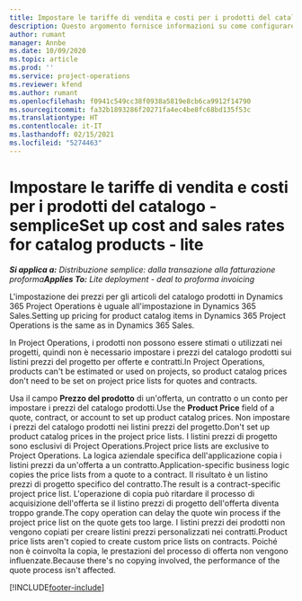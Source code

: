 ```yaml
---
title: Impostare le tariffe di vendita e costi per i prodotti del catalogo - semplice
description: Questo argomento fornisce informazioni su come configurare le tariffe di costo e vendita per le voci di un catalogo prodotti.
author: rumant
manager: Annbe
ms.date: 10/09/2020
ms.topic: article
ms.prod: ''
ms.service: project-operations
ms.reviewer: kfend
ms.author: rumant
ms.openlocfilehash: f0941c549cc38f0938a5819e8cb6ca9912f14790
ms.sourcegitcommit: fa32b1893286f20271fa4ec4be8fc68bd135f53c
ms.translationtype: HT
ms.contentlocale: it-IT
ms.lasthandoff: 02/15/2021
ms.locfileid: "5274463"
---
```

# <a name="set-up-cost-and-sales-rates-for-catalog-products---lite"></a><span data-ttu-id="1eabd-103">Impostare le tariffe di vendita e costi per i prodotti del catalogo - semplice</span><span class="sxs-lookup"><span data-stu-id="1eabd-103">Set up cost and sales rates for catalog products - lite</span></span>

<span data-ttu-id="1eabd-104">_**Si applica a:** Distribuzione semplice: dalla transazione alla fatturazione proforma_</span><span class="sxs-lookup"><span data-stu-id="1eabd-104">_**Applies To:** Lite deployment - deal to proforma invoicing_</span></span>


<span data-ttu-id="1eabd-105">L'impostazione dei prezzi per gli articoli del catalogo prodotti in Dynamics 365 Project Operations è uguale all'impostazione in Dynamics 365 Sales.</span><span class="sxs-lookup"><span data-stu-id="1eabd-105">Setting up pricing for product catalog items in Dynamics 365 Project Operations is the same as in Dynamics 365 Sales.</span></span>

<span data-ttu-id="1eabd-106">In Project Operations, i prodotti non possono essere stimati o utilizzati nei progetti, quindi non è necessario impostare i prezzi del catalogo prodotti sui listini prezzi del progetto per offerte e contratti.</span><span class="sxs-lookup"><span data-stu-id="1eabd-106">In Project Operations, products can't be estimated or used on projects, so product catalog prices don't need to be set on project price lists for quotes and contracts.</span></span>

<span data-ttu-id="1eabd-107">Usa il campo **Prezzo del prodotto** di un'offerta, un contratto o un conto per impostare i prezzi del catalogo prodotti.</span><span class="sxs-lookup"><span data-stu-id="1eabd-107">Use the **Product Price** field of a quote, contract, or account to set up product catalog prices.</span></span> <span data-ttu-id="1eabd-108">Non impostare i prezzi del catalogo prodotti nei listini prezzi del progetto.</span><span class="sxs-lookup"><span data-stu-id="1eabd-108">Don't set up product catalog prices in the project price lists.</span></span> <span data-ttu-id="1eabd-109">I listini prezzi di progetto sono esclusivi di Project Operations.</span><span class="sxs-lookup"><span data-stu-id="1eabd-109">Project price lists are exclusive to Project Operations.</span></span> <span data-ttu-id="1eabd-110">La logica aziendale specifica dell'applicazione copia i listini prezzi da un'offerta a un contratto.</span><span class="sxs-lookup"><span data-stu-id="1eabd-110">Application-specific business logic copies the price lists from a quote to a contract.</span></span> <span data-ttu-id="1eabd-111">Il risultato è un listino prezzi di progetto specifico del contratto.</span><span class="sxs-lookup"><span data-stu-id="1eabd-111">The result is a contract-specific project price list.</span></span> <span data-ttu-id="1eabd-112">L'operazione di copia può ritardare il processo di acquisizione dell'offerta se il listino prezzi di progetto dell'offerta diventa troppo grande.</span><span class="sxs-lookup"><span data-stu-id="1eabd-112">The copy operation can delay the quote win process if the project price list on the quote gets too large.</span></span> <span data-ttu-id="1eabd-113">I listini prezzi dei prodotti non vengono copiati per creare listini prezzi personalizzati nei contratti.</span><span class="sxs-lookup"><span data-stu-id="1eabd-113">Product price lists aren't copied to create custom price lists on contracts.</span></span> <span data-ttu-id="1eabd-114">Poiché non è coinvolta la copia, le prestazioni del processo di offerta non vengono influenzate.</span><span class="sxs-lookup"><span data-stu-id="1eabd-114">Because there's no copying involved, the performance of the quote process isn't affected.</span></span>


[!INCLUDE[footer-include](../../includes/footer-banner.md)]